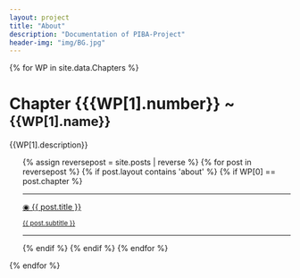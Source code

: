 ```yaml
---
layout: project
title: "About"
description: "Documentation of PIBA-Project"
header-img: "img/BG.jpg"
---
```


{% for WP in site.data.Chapters %}
<h1>  Chapter {{{WP[1].number}}  ~ <small>  {{WP[1].name}} </small></h1>
<p> {{WP[1].description}}</p>
<div id="wrapper"> 
<div id="content"> 

<ul>
{% assign reversepost = site.posts | reverse %}
{% for post in reversepost %}
{% if post.layout contains 'about' %}
{% if WP[0] == post.chapter %}
<hr>
<li style="list-style-type:none">
<div class="post-preview">
<a href="{{ post.url | prepend: site.baseurl }}" style="display: block">
<p class="post-title"> &#9673; {{ post.title }} 
    <small><p class="post-subtitle">{{ post.subtitle }}</p></small>
</p>
</a>
</div>
</li>
<hr>
{% endif %}
{% endif %}
{% endfor %}
</ul> 
</div>
</div>

{% endfor %}
